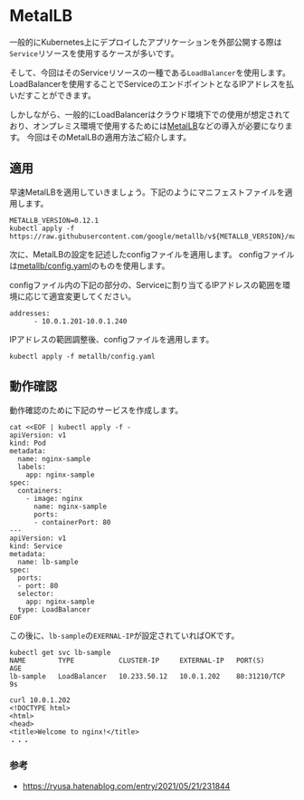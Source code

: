 # MetalLB
一般的にKubernetes上にデプロイしたアプリケーションを外部公開する際は`Service`リソースを使用するケースが多いです。

そして、今回はそのServiceリソースの一種である`LoadBalancer`を使用します。LoadBalancerを使用することでServiceのエンドポイントとなるIPアドレスを払いだすことができます。

しかしながら、一般的にLoadBalancerはクラウド環境下での使用が想定されており、オンプレミス環境で使用するためには[MetalLB](https://metallb.universe.tf/)などの導入が必要になります。
今回はそのMetalLBの適用方法ご紹介します。

## 適用
早速MetalLBを適用していきましょう。下記のようにマニフェストファイルを適用します。
```
METALLB_VERSION=0.12.1
kubectl apply -f https://raw.githubusercontent.com/google/metallb/v${METALLB_VERSION}/manifests/metallb.yaml
```

次に、MetalLBの設定を記述したconfigファイルを適用します。
configファイルは[metallb/config.yaml](../metallb/config.yaml)のものを使用します。

configファイル内の下記の部分の、Serviceに割り当てるIPアドレスの範囲を環境に応じて適宜変更してください。
```
addresses:
      - 10.0.1.201-10.0.1.240
```

IPアドレスの範囲調整後、configファイルを適用します。
```
kubectl apply -f metallb/config.yaml 
```

## 動作確認
動作確認のために下記のサービスを作成します。
```
cat <<EOF | kubectl apply -f -
apiVersion: v1
kind: Pod
metadata:
  name: nginx-sample
  labels:
    app: nginx-sample
spec:
  containers:
    - image: nginx
      name: nginx-sample
      ports:
      - containerPort: 80
---
apiVersion: v1
kind: Service
metadata:
  name: lb-sample
spec:
  ports:
  - port: 80
  selector:
    app: nginx-sample
  type: LoadBalancer
EOF
```

この後に、`lb-sample`の`EXERNAL-IP`が設定されていればOKです。
```
kubectl get svc lb-sample
NAME        TYPE           CLUSTER-IP     EXTERNAL-IP   PORT(S)        AGE
lb-sample   LoadBalancer   10.233.50.12   10.0.1.202    80:31210/TCP   9s

curl 10.0.1.202
<!DOCTYPE html>
<html>
<head>
<title>Welcome to nginx!</title>
・・・
```

### 参考
 - https://ryusa.hatenablog.com/entry/2021/05/21/231844